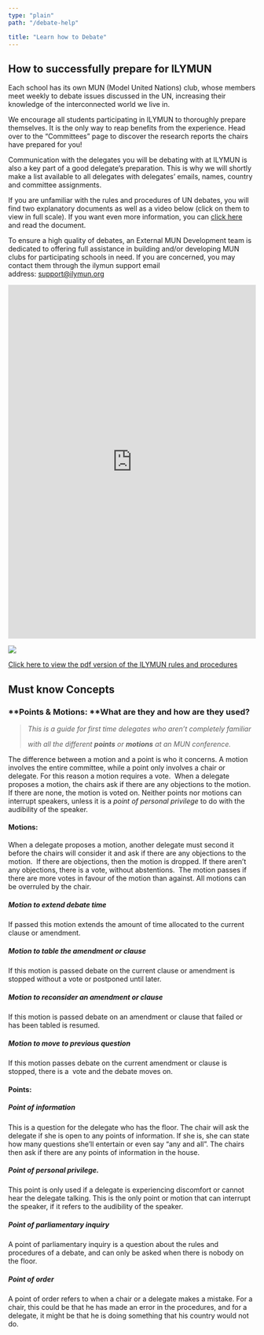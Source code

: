 ```yaml
---
type: "plain"
path: "/debate-help"

title: "Learn how to Debate"
---
```


## How to successfully prepare for ILYMUN

Each school has its own MUN (Model United Nations) club, whose members meet weekly to debate issues discussed in the UN, increasing their knowledge of the interconnected world we live in.

We encourage all students participating in ILYMUN to thoroughly prepare themselves. It is the only way to reap benefits from the experience. Head over to the “Committees” page to discover the research reports the chairs have prepared for you!

Communication with the delegates you will be debating with at ILYMUN is also a key part of a good delegate’s preparation. This is why we will shortly make a list available to all delegates with delegates’ emails, names, country and committee assignments.

If you are unfamiliar with the rules and procedures of UN debates, you will find two explanatory documents as well as a video below (click on them to view in full scale). If you want even more information, you can [click here](https://web.archive.org/web/20181101190208/https://docs.google.com/document/d/1cTPkGrC2Ld0C8_q3aOjzo_qzDRNoPmpQs73ms8HLVjo/edit?usp=sharing) and read the document.

To ensure a high quality of debates, an External MUN Development team is dedicated to offering full assistance in building and/or developing MUN clubs for participating schools in need. If you are concerned, you may contact them through the ilymun support email address: support@ilymun.org

<iframe src="https://www.youtube.com/embed/2V1CpVOnuAY" width="100%" height="720px" frameborder="0" allowfullscreen="allowfullscreen"></iframe>

![](../assets/Rules-and-Procedures.jpg)

[Click here to view the pdf version of the ILYMUN rules and procedures](../assets/ILYMUN-rules-and-procedure.pdf)

## Must know Concepts

### **Points & Motions: **What are they and how are they used?

> _<span style="font-weight: 400;">This is a guide for first time delegates who aren’t completely familiar</span>_
> 
> _<span style="font-weight: 400;">with all the different</span> _**_points_**_ <span style="font-weight: 400;">or</span> _**_motions_**_ <span style="font-weight: 400;">at an MUN conference.</span>_

<span style="font-weight: 400;">The difference between a motion and a point is who it concerns. A motion involves the entire committee, while a point only involves a chair or delegate. For this reason a motion requires a vote.  When a delegate proposes a motion, the chairs ask if there are any objections to the motion. If there are none, the motion is voted on. Neither points nor motions can interrupt speakers, unless it is a</span> _<span style="font-weight: 400;">point of personal privilege</span>_ <span style="font-weight: 400;">to do with the audibility of the speaker.</span>

#### **Motions:**

<span style="font-weight: 400;">When a delegate proposes a motion, another delegate must second it before the chairs will consider it and ask if there are any objections to the motion.  If there are objections, then the motion is dropped. If there aren’t any objections, there is a vote, without abstentions.  The motion passes if there are more votes in favour of the motion than against. All motions can be overruled by the chair.</span>

##### **Motion to extend debate time**

<span style="font-weight: 400;">If passed this motion extends the amount of time allocated to the current clause or amendment.</span>

##### **Motion to table the amendment or clause**

<span style="font-weight: 400;">If this motion is passed debate on the current clause or amendment is stopped without a vote or postponed until later.</span>

##### **Motion to reconsider an amendment or clause**

<span style="font-weight: 400;">If this motion is passed debate on an amendment or clause that failed or has been tabled is resumed.</span>

##### **Motion to move to previous question**

<span style="font-weight: 400;">If this motion passes debate on the current amendment or clause is stopped, there is a  vote and the debate moves on.</span>

#### **Points:**

##### **Point of information**

<span style="font-weight: 400;">This is a question for the delegate who has the floor. The chair will ask the delegate if she is open to any points of information. If she is, she can state how many questions she’ll entertain or even say “any and all”. The chairs then ask if there are any points of information in the house.</span>

##### **Point of personal privilege.**

<span style="font-weight: 400;">This point is only used if a delegate is experiencing discomfort or cannot hear the delegate talking. This is the only point or motion that can interrupt the speaker, if it refers to the audibility of the speaker.</span>

##### **Point of parliamentary inquiry**

<span style="font-weight: 400;">A point of parliamentary inquiry is a question about the rules and procedures of a debate, and can only be asked when there is nobody on the floor.</span>

##### **Point of order**

<span style="font-weight: 400;">A point of order refers to when a chair or a delegate makes a mistake. For a chair, this could be that he has made an error in the procedures, and for a delegate, it might be that he is doing something that his country would not do.</span>